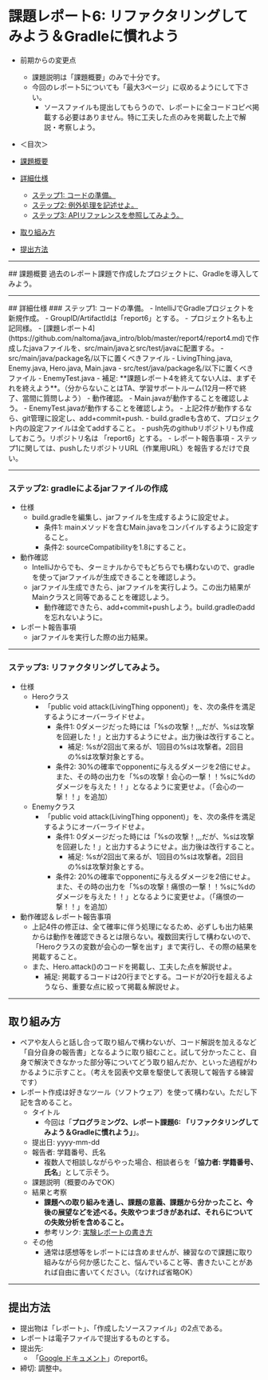 # 課題レポート6: リファクタリングしてみよう＆Gradleに慣れよう

- 前期からの変更点
  - 課題説明は「課題概要」のみで十分です。
  - 今回のレポート5についても「最大3ページ」に収めるようにして下さい。
    - ソースファイルも提出してもらうので、レポートに全コードコピペ掲載する必要はありません。特に工夫した点のみを掲載した上で解説・考察しよう。

- ＜目次＞
- <a href="#abst">課題概要</a>
- <a href="#details">詳細仕様</a>
  - <a href="#details_step1">ステップ1: コードの準備。</a>
  - <a href="#details_step2">ステップ2: 例外処理を記述せよ。</a>
  - <a href="#details_step3">ステップ3: APIリファレンスを参照してみよう。</a>
- <a href="#report">取り組み方</a>
- <a href="#submit">提出方法</a>

<hr>
## <a name="abst">課題概要</a>
過去のレポート課題で作成したプロジェクトに、Gradleを導入してみよう。

<hr>
## <a name="details">詳細仕様</a>
### <a name="details_step1">ステップ1: コードの準備。</a>
- IntelliJでGradleプロジェクトを新規作成。
  - GroupID/ArtifactIdは「report6」とする。
  - プロジェクト名も上記同様。
- [課題レポート4](https://github.com/naltoma/java_intro/blob/master/report4/report4.md)で作成したjavaファイルを、src/main/javaとsrc/test/javaに配置する。
  - src/main/java/package名/以下に置くべきファイル
    - LivingThing.java, Enemy.java, Hero.java, Main.java
  - src/test/java/package名/以下に置くべきファイル
    - EnemyTest.java
  - 補足: **課題レポート4を終えてない人は、まずそれを終えよう**。（分からないことはTA、学習サポートルーム(12月一杯で終了、當間に質問しよう）
- 動作確認。
  - Main.javaが動作することを確認しよう。
  - EnemyTest.javaが動作することを確認しよう。
  - 上記2件が動作するなら、git管理に設定し、add+commit+push.
    - build.gradleも含めて、プロジェクト内の設定ファイルは全てaddすること。
    - push先のgithubリポジトリも作成しておこう。リポジトリ名は 「report6」とする。
- レポート報告事項
  - ステップ1に関しては、pushしたリポジトリURL（作業用URL）を報告するだけで良い。

<hr>

### <a name="details_step2">ステップ2: gradleによるjarファイルの作成</a>
- 仕様
  - build.gradleを編集し、jarファイルを生成するように設定せよ。
    - 条件1: mainメソッドを含むMain.javaをコンパイルするように設定すること。
    - 条件2: sourceCompatibilityを1.8にすること。
- 動作確認
  - IntelliJからでも、ターミナルからでもどちらでも構わないので、gradleを使ってjarファイルが生成できることを確認しよう。
  - jarファイル生成できたら、jarファイルを実行しよう。この出力結果がMainクラスと同等であることを確認しよう。
    - 動作確認できたら、add+commit+pushしよう。build.gradleのaddを忘れないように。
- レポート報告事項
  - jarファイルを実行した際の出力結果。

<hr>

### <a name="details_step3">ステップ3: リファクタリングしてみよう。</a>
- 仕様
  - Heroクラス
    - 「public void attack(LivingThing opponent)」を、次の条件を満足するようにオーバーライドせよ。
      - 条件1: 0ダメージだった時には「%sの攻撃！,,,だが、%sは攻撃を回避した！」と出力するようにせよ。出力後は改行すること。
        - 補足: %sが2回出て来るが、1回目の%sは攻撃者。2回目の%sは攻撃対象とする。
      - 条件2: 30%の確率でopponentに与えるダメージを2倍にせよ。また、その時の出力を「%sの攻撃！会心の一撃！！%sに%dのダメージを与えた！！」となるように変更せよ。（「会心の一撃！！」を追加）
  - Enemyクラス
    - 「public void attack(LivingThing opponent)」を、次の条件を満足するようにオーバーライドせよ。
      - 条件1: 0ダメージだった時には「%sの攻撃！,,,だが、%sは攻撃を回避した！」と出力するようにせよ。出力後は改行すること。
        - 補足: %sが2回出て来るが、1回目の%sは攻撃者。2回目の%sは攻撃対象とする。
      - 条件2: 20%の確率でopponentに与えるダメージを2倍にせよ。また、その時の出力を「%sの攻撃！痛恨の一撃！！%sに%dのダメージを与えた！！」となるように変更せよ。（「痛恨の一撃！！」を追加）
- 動作確認＆レポート報告事項
  - 上記4件の修正は、全て確率に伴う処理になるため、必ずしも出力結果からは動作を確認できるとは限らない。複数回実行して構わないので、「Heroクラスの変数が会心の一撃を出す」まで実行し、その際の結果を掲載すること。
  - また、Hero.attack()のコードを掲載し、工夫した点を解説せよ。
    - 補足: 掲載するコードは20行までとする。コードが20行を超えるようなら、重要な点に絞って掲載＆解説せよ。

<hr>

## <a name="report">取り組み方</a>
- ペアや友人らと話し合って取り組んで構わないが、コード解説を加えるなど「自分自身の報告書」となるように取り組むこと。試して分かったこと、自身で解決できなかった部分等についてどう取り組んだか、といった過程がわかるように示すこと。（考えを図表や文章を駆使して表現して報告する練習です）
- レポート作成は好きなツール（ソフトウェア）を使って構わない。ただし下記を含めること。
  - タイトル
    - 今回は「**プログラミング2、レポート課題6: 「リファクタリングしてみよう＆Gradleに慣れよう」**」。
  - 提出日: yyyy-mm-dd
  - 報告者: 学籍番号、氏名
    - 複数人で相談しながらやった場合、相談者らを「**協力者: 学籍番号、氏名**」として示そう。
  - 課題説明（概要のみでOK）
  - 結果と考察
    - **課題への取り組みを通し、課題の意義、課題から分かったこと、今後の展望などを述べる。失敗やつまづきがあれば、それらについての失敗分析を含めること。**
    - 参考リンク: [実験レポートの書き方](http://www.report.gusoku.net/jikken/jikkenreport.html)
  - その他
    - 通常は感想等をレポートには含めませんが、練習なので課題に取り組みながら何か感じたこと、悩んでいること等、書きたいことがあれば自由に書いてください。（なければ省略OK）

<hr>

## <a name="submit">提出方法</a>
- 提出物は「レポート」、「作成したソースファイル」の2点である。
- レポートは電子ファイルで提出するものとする。
- 提出先:
  - 「<a href="https://drive.google.com/a/ie.u-ryukyu.ac.jp/folderview?id=0B8oAeomiuJo-OFUxYjNyT083OGM&usp=sharing">Google ドキュメント</a>」のreport6。
- 締切: 調整中。
